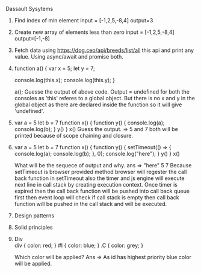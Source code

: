 Dassault Sysytems

1.  Find index of min element input = [-1,2,5,-8,4] output=3
2.  Create new array of elements less than zero input = [-1,2,5,-8,4] output=[-1,-8]
3.  Fetch data using https://dog.ceo/api/breeds/list/all this api and print any value. Using async/await and promise both.
4.  function a() {
    var x = 5;
    let y = 7;

    console.log(this.x);
    console.log(this.y);
    }

    a();
    Guesse the output of above code.
    Output = undefined for both the consoles as 'this' referes to a global object. But there is no x and y in the global object as there are declared inside the function so it will give 'undefined'.

5.  var a = 5
    let b = 7
    function x() {
    function y() {
    console.log(a);
    console.log(b);
    }
    y()
    }
    x()
    Guess the output. => 5 and 7 both will be printed because of scope chaining and closure.

6.  var a = 5
    let b = 7
    function x() {
    function y() {
    setTimeout(() => {
    console.log(a);
    console.log(b);
    }, 0);
    console.log("here");
    }
    y()
    }
    x()

    What will be the sequece of output and why.
    ans => "here"
    5
    7
    Because setTimeout is browser provided method browser will regester the call back function in setTimeout also the timer and js engine will execute next line in call stack by creating execution context. Once timer is expired then the call back function will be pushed into call back queue first then event loop will check if call stack is empty then call back function will be pushed in the call stack and will be executed.

7.  Design patterns
8.  Solid principles

9.  <div class="C" id="I">Div</div>
    div { 
    color: red;
    }
    #I { 
    color: blue;
    }
    .C { 
    color: grey;
    }

    Which color will be applied? Ans => As id has highest priority blue color will be applied.
